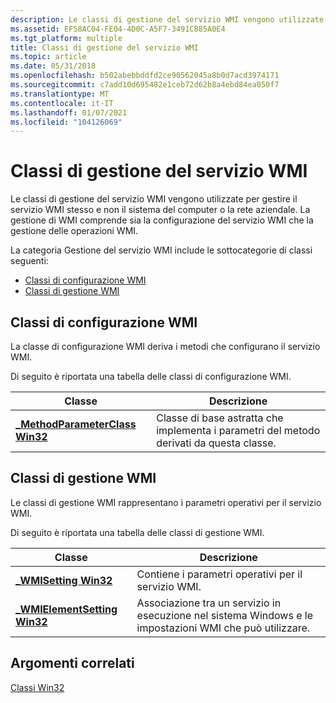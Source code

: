 ```yaml
---
description: Le classi di gestione del servizio WMI vengono utilizzate per gestire il servizio WMI stesso e non il sistema del computer o la rete aziendale. La gestione di WMI comprende sia la configurazione del servizio WMI che la gestione delle operazioni WMI.
ms.assetid: EF58AC04-FE04-4D0C-A5F7-3491C885A0E4
ms.tgt_platform: multiple
title: Classi di gestione del servizio WMI
ms.topic: article
ms.date: 05/31/2018
ms.openlocfilehash: b502abebbddfd2ce90562045a8b0d7acd3974171
ms.sourcegitcommit: c7add10d695482e1ceb72d62b8a4ebd84ea050f7
ms.translationtype: MT
ms.contentlocale: it-IT
ms.lasthandoff: 01/07/2021
ms.locfileid: "104126069"
---
```

# <a name="wmi-service-management-classes"></a>Classi di gestione del servizio WMI

Le classi di gestione del servizio WMI vengono utilizzate per gestire il servizio WMI stesso e non il sistema del computer o la rete aziendale. La gestione di WMI comprende sia la configurazione del servizio WMI che la gestione delle operazioni WMI.

La categoria Gestione del servizio WMI include le sottocategorie di classi seguenti:

-   [Classi di configurazione WMI](#wmi-configuration-classes)
-   [Classi di gestione WMI](#wmi-management-classes)

## <a name="wmi-configuration-classes"></a>Classi di configurazione WMI

La classe di configurazione WMI deriva i metodi che configurano il servizio WMI.

Di seguito è riportata una tabella delle classi di configurazione WMI.



| Classe                                                             | Descrizione                                                                     |
|-------------------------------------------------------------------|---------------------------------------------------------------------------------|
| [**\_MethodParameterClass Win32**](win32-methodparameterclass.md) | Classe di base astratta che implementa i parametri del metodo derivati da questa classe. |



 

## <a name="wmi-management-classes"></a>Classi di gestione WMI

Le classi di gestione WMI rappresentano i parametri operativi per il servizio WMI.

Di seguito è riportata una tabella delle classi di gestione WMI.



| Classe                                                       | Descrizione                                                                                   |
|-------------------------------------------------------------|-----------------------------------------------------------------------------------------------|
| [**\_WMISetting Win32**](win32-wmisetting.md)               | Contiene i parametri operativi per il servizio WMI.                                      |
| [**\_WMIElementSetting Win32**](win32-wmielementsetting.md) | Associazione tra un servizio in esecuzione nel sistema Windows e le impostazioni WMI che può utilizzare. |



 

## <a name="related-topics"></a>Argomenti correlati

<dl> <dt>

[Classi Win32](./win32-provider.md)
</dt> </dl>

 

 
